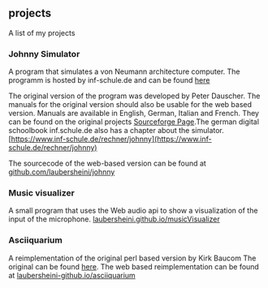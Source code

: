 ## projects

A list of my projects
### Johnny Simulator

A program that simulates a von Neumann architecture computer.
The programm is hosted by inf-schule.de and can be found [here](https://inf-schule.de/content/7-rechner/3-johnny/johnny2/)

The original version of the program was developed by Peter Dauscher. The manuals for the original version should also be usable for the web based version. Manuals are available in English, German, Italian and French. They can be found on the original projects [Sourceforge Page](https://sourceforge.net/projects/johnnysimulator/files/Manuals%20%28Multi-Lang%29/).The german digital schoolbook inf.schule.de also has a chapter about the simulator. [https://www.inf-schule.de/rechner/johnny](https://www.inf-schule.de/rechner/johnny)

The sourcecode of the web-based version can be found at [github.com/laubersheini/johnny](https://www.github.com/laubersheini/johnny)

### Music visualizer

A small program that uses the Web audio api to show a visualization of the input of the microphone.
[laubersheini.github.io/musicVisualizer](https://laubersheini.github.io/musicVisualizer/)

### Asciiquarium


A reimplementation of the original perl based version by Kirk Baucom The original can be found [here](https://robobunny.com/projects/asciiquarium/html/). The web based reimplementation can be found at [laubersheini-github.io/asciiquarium](laubersheini-github.io/asciiquarium)
